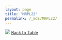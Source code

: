 ```yaml
---
layout: page
title: "MRPL22"
permalink: /_mds/MRPL22/
---
```


![](../../alns_9.28.22/aln_5HSAA067411_0.962.png?raw=true
)
[Back to Table](../../display)
